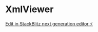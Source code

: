 # XmlViewer

[Edit in StackBlitz next generation editor ⚡️](https://stackblitz.com/~/github.com/Varmelot/XmlViewer)